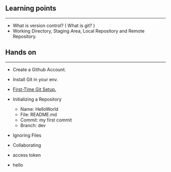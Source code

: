 ## Learning points
---
- What is version control? ( What is git? )
- Working Directory, Staging Area, Local Repository and Remote Repository.

## Hands on 
---
-  Create a Github Account.
-  Install Git in your env.
-  [First-Time Git Setup.](https://git-scm.com/book/en/v2/Getting-Started-First-Time-Git-Setup)
-  Initializing a Repository
    - Name: HelloWorld
    - File: README.md
    - Commit: my first commit
    - Branch: dev


- Ignoring Files
- Collaborating


- access token
- hello
